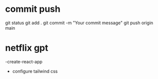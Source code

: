 # commit push
git status
git add .
git commit -m "Your commit message"
git push origin main

# netflix gpt
-create-react-app
- configure tailwind css